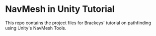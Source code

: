 # NavMesh in Unity Tutorial

This repo contains the project files for Brackeys' tutorial on pathfinding using Unity's NavMesh Tools.
